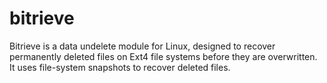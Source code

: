 # bitrieve
Bitrieve is a data undelete module for Linux, designed to recover permanently deleted files on Ext4 file systems before they are overwritten. It uses file-system snapshots to recover deleted files.
